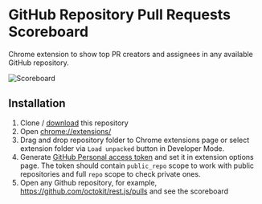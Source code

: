 # GitHub Repository Pull Requests Scoreboard

Chrome extension to show top PR creators and assignees in any available GitHub repository.

![Scoreboard](https://pbs.twimg.com/media/DZD8BF9WAAAULvs.png "Scoreboard")

## Installation

1. Clone / [download](https://github.com/amureki/github-repo-pulls-scoreboard/archive/master.zip) this repository
2. Open [chrome://extensions/](chrome://extensions/)
3. Drag and drop repository folder to Chrome extensions page or select extension folder via `Load unpacked` button in Developer Mode.
4. Generate [GitHub Personal access token](https://github.com/settings/tokens) and set it in extension options page.
The token should contain `public_repo` scope to work with public repositories and full `repo` scope to check private ones.
5. Open any Github repository, for example, https://github.com/octokit/rest.js/pulls and see the scoreboard
